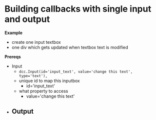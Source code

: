# Building callbacks with single input and output

**Example**
- create one input textbox
- one div which gets updated when textbox text is modified

**Prereqs**
- Input
    - `dcc.Input(id='input_text', value='change this text', type='text'),`
    - unique id to map this inputbox
        - id='input_text'
    - what property to access
        - value='change this text'
- Output
    - 